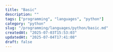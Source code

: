 ```yaml
---
title: "Basic"
description: ""
tags: ["programming", "languages", "python"]
category: "python"
slug: "/programming/languages/python/basic.md"
createdAt: "2025-07-03T15:53:03"
updatedAt: "2025-07-04T17:41:08"
draft: false
---
```

